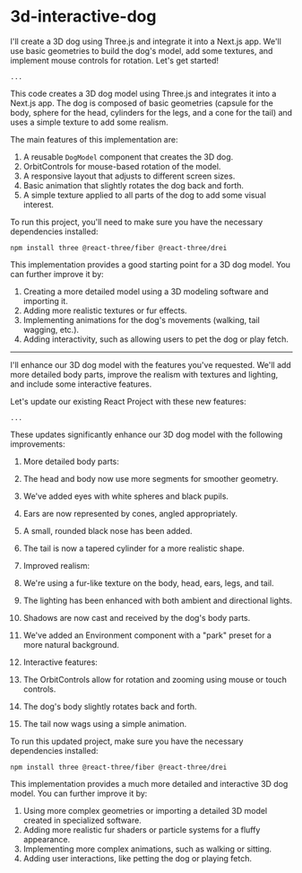 # 3d-interactive-dog

I'll create a 3D dog using Three.js and integrate it into a Next.js app. We'll use basic geometries to build the dog's model, add some textures, and implement mouse controls for rotation. Let's get started!

```typescriptreact project="3d-dog"
...
```

This code creates a 3D dog model using Three.js and integrates it into a Next.js app. The dog is composed of basic geometries (capsule for the body, sphere for the head, cylinders for the legs, and a cone for the tail) and uses a simple texture to add some realism.

The main features of this implementation are:

1. A reusable `DogModel` component that creates the 3D dog.
2. OrbitControls for mouse-based rotation of the model.
3. A responsive layout that adjusts to different screen sizes.
4. Basic animation that slightly rotates the dog back and forth.
5. A simple texture applied to all parts of the dog to add some visual interest.


To run this project, you'll need to make sure you have the necessary dependencies installed:

```shellscript
npm install three @react-three/fiber @react-three/drei
```

This implementation provides a good starting point for a 3D dog model. You can further improve it by:

1. Creating a more detailed model using a 3D modeling software and importing it.
2. Adding more realistic textures or fur effects.
3. Implementing animations for the dog's movements (walking, tail wagging, etc.).
4. Adding interactivity, such as allowing users to pet the dog or play fetch.

-----------------------------------------------------------------------------------

I'll enhance our 3D dog model with the features you've requested. We'll add more detailed body parts, improve the realism with textures and lighting, and include some interactive features.

Let's update our existing React Project with these new features:

```typescriptreact project="3d-dog"
...
```

These updates significantly enhance our 3D dog model with the following improvements:

1. More detailed body parts:

1. The head and body now use more segments for smoother geometry.
2. We've added eyes with white spheres and black pupils.
3. Ears are now represented by cones, angled appropriately.
4. A small, rounded black nose has been added.
5. The tail is now a tapered cylinder for a more realistic shape.



2. Improved realism:

1. We're using a fur-like texture on the body, head, ears, legs, and tail.
2. The lighting has been enhanced with both ambient and directional lights.
3. Shadows are now cast and received by the dog's body parts.
4. We've added an Environment component with a "park" preset for a more natural background.



3. Interactive features:

1. The OrbitControls allow for rotation and zooming using mouse or touch controls.
2. The dog's body slightly rotates back and forth.
3. The tail now wags using a simple animation.





To run this updated project, make sure you have the necessary dependencies installed:

```shellscript
npm install three @react-three/fiber @react-three/drei
```

This implementation provides a much more detailed and interactive 3D dog model. You can further improve it by:

1. Using more complex geometries or importing a detailed 3D model created in specialized software.
2. Adding more realistic fur shaders or particle systems for a fluffy appearance.
3. Implementing more complex animations, such as walking or sitting.
4. Adding user interactions, like petting the dog or playing fetch.
